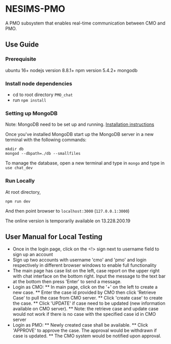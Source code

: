 # NESIMS-PMO

A PMO subsystem that enables real-time communication between CMO and PMO.

## Use Guide

### Prerequisite

ubuntu 16+
nodejs version 8.8.1+
npm version 5.4.2+
mongodb

### Install node dependencies
* cd to root directory `PMO_chat`
* run `npm install`

### Setting up MongoDB

Note: MongoDB need to be set up and running. [Installation instructions](https://docs.mongodb.org/manual/installation/)

Once you've installed MongoDB start up the MongoDB server in a new terminal with the following commands:

```
mkdir db
mongod --dbpath=./db --smallfiles
```

To manage the database, open a new terminal and type in `mongo` and type in `use chat_dev`

### Run Locally

At root directory,
```
npm run dev
```
And then point browser to `localhost:3000` (`127.0.0.1:3000`)

The online version is temporarily available on 13.228.200.19

## User Manual for Local Testing

* Once in the login page, click on the <!> sign next to username field to sign up an account
* Sign up two accounts with username 'cmo' and 'pmo' and login respectively in different browser windows to enable full functionality
* The main page has case list on the left, case report on the upper right with chat interface on the bottom right. Input the message to the text bar at the bottom then press 'Enter' to send a message.
* Login as CMO:
** In main page, click on the '+' on the left to create a new case.
** Enter the case id provided by CMO then click 'Retrieve Case' to pull the case from CMO server.
** Click 'create case' to create the case.
** Click 'UPDATE' if case need to be updated (new information available on CMO server).
** Note: the retrieve case and update case would not work if there is no case with the specified case id in CMO server
* Login as PMO:
** Newly created case shall be available.
** Click 'APPROVE' to approve the case. The approval would be withdrawn if case is updated.
** The CMO system would be notified upon approval.




